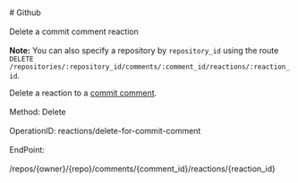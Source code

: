 <br>#     Github</br>
<br>Delete a commit comment reaction</br>
<br>**Note:** You can also specify a repository by `repository_id` using the route `DELETE /repositories/:repository_id/comments/:comment_id/reactions/:reaction_id`.

Delete a reaction to a [commit comment](https://developer.github.com/v3/repos/comments/).</br>
<br>Method: Delete</br>
<br>OperationID: reactions/delete-for-commit-comment</br>
<br>EndPoint:</br>
<br>/repos/{owner}/{repo}/comments/{comment_id}/reactions/{reaction_id}</br>
